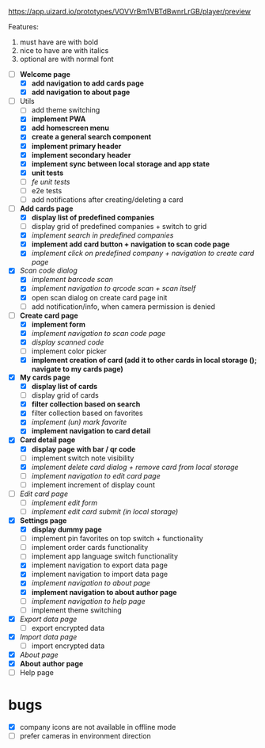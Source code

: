 https://app.uizard.io/prototypes/VOVVrBm1VBTdBwnrLrGB/player/preview

Features:

1. must have are with bold
2. nice to have are with italics
3. optional are with normal font

- [ ] **Welcome page**
  - [x] **add navigation to add cards page**
  - [x] **add navigation to about page**
- [ ] Utils
  - [ ] add theme switching
  - [x] **implement PWA**
  - [x] **add homescreen menu**
  - [x] **create a general search component**
  - [x] **implement primary header**
  - [x] **implement secondary header**
  - [x] **implement sync between local storage and app state**
  - [x] **unit tests**
  - [ ] _fe unit tests_
  - [ ] e2e tests
  - [ ] add notifications after creating/deleting a card
- [ ] **Add cards page**
  - [x] **display list of predefined companies**
  - [ ] display grid of predefined companies + switch to grid
  - [x] _implement search in predefined companies_
  - [x] **implement add card button + navigation to scan code page**
  - [x] _implement click on predefined company + navigation to create card page_
- [x] _Scan code dialog_
  - [x] _implement barcode scan_
  - [x] _implement navigation to qrcode scan + scan itself_
  - [x] open scan dialog on create card page init
  - [ ] add notification/info, when camera permission is denied
- [ ] **Create card page**
  - [x] **implement form**
  - [x] _implement navigation to scan code page_
  - [x] _display scanned code_
  - [ ] implement color picker
  - [x] **implement creation of card (add it to other cards in local storage (); navigate to my cards page)**
- [x] **My cards page**
  - [x] **display list of cards**
  - [ ] display grid of cards
  - [x] **filter collection based on search**
  - [x] filter collection based on favorites
  - [x] _implement (un) mark favorite_
  - [x] **implement navigation to card detail**
- [x] **Card detail page**
  - [x] **display page with bar / qr code**
  - [ ] implement switch note visibility
  - [x] _implement delete card dialog + remove card from local storage_
  - [ ] _implement navigation to edit card page_
  - [ ] implement increment of display count
- [ ] _Edit card page_
  - [ ] _implement edit form_
  - [ ] _implement edit card submit (in local storage)_
- [x] **Settings page**
  - [x] **display dummy page**
  - [ ] implement pin favorites on top switch + functionality
  - [ ] implement order cards functionality
  - [ ] implement app language switch functionality
  - [x] implement navigation to export data page
  - [x] implement navigation to import data page
  - [x] _implement navigation to about page_
  - [x] **implement navigation to about author page**
  - [ ] _implement navigation to help page_
  - [ ] implement theme switching
- [x] _Export data page_
  - [ ] export encrypted data
- [x] _Import data page_
  - [ ] import encrypted data
- [x] _About page_
- [x] **About author page**
- [ ] Help page

# bugs

- [x] company icons are not available in offline mode
- [ ] prefer cameras in environment direction
